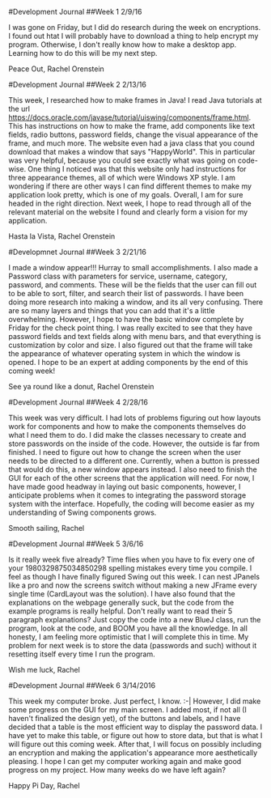 #Development Journal
##Week 1
2/9/16

I was gone on Friday, but I did do research during the week on encryptions. I found out htat I will probably have to download a thing to help encrypt my program. Otherwise, I don't really know how to make a desktop app. Learning how to do this will be my next step.

Peace Out,
Rachel Orenstein

#Development Journal
##Week 2
2/13/16

This week, I researched how to make frames in Java! I read Java tutorials at the url https://docs.oracle.com/javase/tutorial/uiswing/components/frame.html. This has instructions on how to make the frame, add components like text fields, radio buttons, password fields, change the visual appearance of the frame, and much more. The website even had a java class that you cound download that makes a window that says "HappyWorld". This in particular was very helpful, because you could see exactly what was going on code-wise. One thing I noticed was that this website only had instructions for three appearance themes, all of which were Windows XP style. I am wondering if there are other ways I can find different themes to make my application look pretty, which is one of my goals. Overall, I am for sure headed in the right direction. Next week, I hope to read through all of the relevant material on the website I found and clearly form a vision for my application.

Hasta la Vista,
Rachel Orenstein

#Developmnet Journal
##Week 3
2/21/16

I made a window appear!!! Hurray to small accomplishments. I also made a Password class with parameters for service, username, category, password, and comments. These will be the fields that the user can fill out to be able to sort, filter, and search their list of passwords. I have been doing more research into making a window, and its all very confusing. There are so many layers and things that you can add that it's a little overwhelming. However, I hope to have the basic window complete by Friday for the check point thing. I was really excited to see that they have password fields and text fields along with menu bars, and that everything is customization by color and size. I also figured out that the frame will take the appearance of whatever operating system in which the window is opened. I hope to be an expert at adding components by the end of this coming week!

See ya round like a donut,
Rachel Orenstein

#Development Journal
##Week 4
2/28/16

This week was very difficult. I had lots of problems figuring out how layouts work for components and how to make the components themselves do what I need them to do. I did make the classes necessary to create and store passwords on the inside of the code. However, the outside is far from finished. I need to figure out how to change the screen when the user needs to be directed to a different one. Currently, when a button is pressed that would do this, a new window appears instead. I also need to finish the GUI for each of the other screens that the application will need. For now, I have made good headway in laying out basic components, however, I anticipate problems when it comes to integrating the password storage system with the interface. Hopefully, the coding will become easier as my understanding of Swing components grows.

Smooth sailing,
Rachel

#Development Journal
##Week 5
3/6/16

Is it really week five already? Time flies when you have to fix every one of your 1980329875034850298 spelling mistakes every time you compile.
I feel as though I have finally figured Swing out this week. I can nest JPanels like a pro and now the screens switch without making a new JFrame every single time (CardLayout was the solution). I have also found that the explanations on the webpage generally suck, but the code from the example programs is really helpful. Don't really want to read their 5 paragraph explanations? Just copy the code into a new BlueJ class, run the program, look at the code, and BOOM you have all the knowledge. In all honesty, I am feeling more optimistic that I will complete this in time. My problem for next week is to store the data (passwords and such) without it resetting itself every time I run the program.

Wish me luck,
Rachel

#Development Journal
##Week 6
3/14/2016

This week my computer broke. Just perfect, I know. :-| However, I did make some progress on the GUI for my main screen. I added most, if not all (I haven't finalized the design yet), of the buttons and labels, and I have decided that a table is the most efficient way to display the password data. I have yet to make this table, or figure out how to store data, but that is what I will figure out this coming week. After that, I will focus on possibly including an encryption and making the application's appearance more aesthetically pleasing. I hope I can get my computer working again and make good progress on my project.
How many weeks do we have left again?

Happy Pi Day,
Rachel
